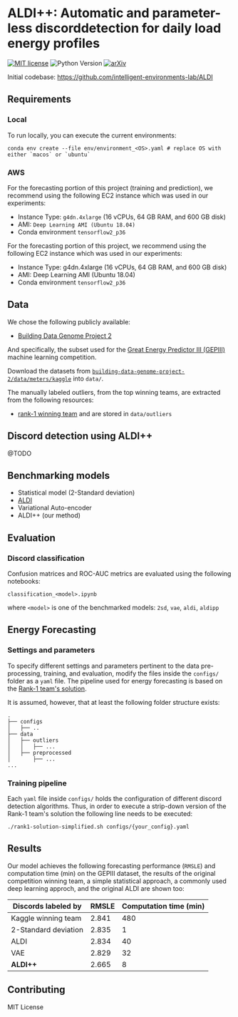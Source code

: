 # ALDI++: Automatic and parameter-less discorddetection for daily load energy profiles
[![MIT license](https://img.shields.io/badge/License-MIT-blue.svg)](https://lbesson.mit-license.org/)  ![Python Version](https://upload.wikimedia.org/wikipedia/commons/3/34/Blue_Python_3.6_Shield_Badge.svg) [![arXiv](https://img.shields.io/badge/arXiv-2203.06618-b31b1b.svg)](https://arxiv.org/abs/2203.06618)

Initial codebase: https://github.com/intelligent-environments-lab/ALDI

## Requirements

### Local

To run locally, you can execute the current environments:

```setup
conda env create --file env/environment_<OS>.yaml # replace OS with either `macos` or `ubuntu`
```

### AWS

For the forecasting portion of this project (training and prediction), we recommend using the following EC2 instance which was used in our experiments:
- Instance Type: `g4dn.4xlarge` (16 vCPUs, 64 GB RAM, and 600 GB disk)
- AMI: `Deep Learning AMI (Ubuntu 18.04)`
- Conda environment `tensorflow2_p36`

For the forecasting portion of this project, we recommend using the following EC2 instance which was used in our experiments:
- Instance Type: g4dn.4xlarge (16 vCPUs, 64 GB RAM, and 600 GB disk)
- AMI: Deep Learning AMI (Ubuntu 18.04)
- Conda environment `tensorflow2_p36`

## Data

We chose the following publicly available:

- [Building Data Genome Project 2](https://github.com/buds-lab/building-data-genome-project-2)

And specifically, the subset used for the [Great Energy Predictor III (GEPIII)](https://www.kaggle.com/c/ashrae-energy-prediction) machine learning competition.

Download the datasets from [`building-data-genome-project-2/data/meters/kaggle`](https://github.com/buds-lab/building-data-genome-project-2/tree/master/data/meters/kaggle) into `data/`.

The manually labeled outliers, from the top winning teams, are extracted from the following resources:
- [rank-1 winning team](https://github.com/buds-lab/ashrae-great-energy-predictor-3-solution-analysis/tree/master/solutions/rank-1/input)
and are stored in `data/outliers`

## Discord detection using ALDI++

@TODO

## Benchmarking models

- Statistical model (2-Standard deviation)
- [ALDI](https://doi.org/10.1016/j.enbuild.2020.109892)
- Variational Auto-encoder
- ALDI++ (our method)

## Evaluation
### Discord classification

Confusion matrices and ROC-AUC metrics are evaluated using the following notebooks:

`classification_<model>.ipynb`

where `<model>` is one of the benchmarked models: `2sd`, `vae`, `aldi`, `aldipp`

## Energy Forecasting

### Settings and parameters

To specify different settings and parameters pertinent to the data pre-processing, training, and evaluation, modify the files inside the `configs/` folder as a `yaml` file. The pipeline used for energy forecasting is based on the [Rank-1 team's solution](https://github.com/buds-lab/ashrae-great-energy-predictor-3-solution-analysis/tree/master/solutions/rank-1).

It is assumed, however, that at least the following folder structure exists:

```
.
├── configs
│   ├── ..
├── data
│   ├── outliers
│   │   ├── ...
│   ├── preprocessed
│       ├── ...
...
```

### Training pipeline

Each `yaml` file inside `configs/` holds the configuration of different discord detection algorithms. Thus, in order to execute a strip-down version of the Rank-1 team's solution the following line needs to be executed:

```pipeline
./rank1-solution-simplified.sh configs/{your_config}.yaml
```

## Results

Our model achieves the following forecasting performance (`RMSLE`) and computation time (min) on the GEPIII dataset, the results of the original competition winning team, a simple statistical approach, a commonly used deep learning approch, and the original ALDI are shown too:

|   Discords labeled by   |  RMSLE | Computation time (min) |
| ----------------------- | ------ | ---------------------- |
| Kaggle winning team     |  2.841 |           480          |
| 2-Standard deviation    |  2.835 |             1          |
| ALDI                    |  2.834 |            40          |
| VAE                     |  2.829 |            32          |
| **ALDI++**              |  2.665 |             8          |

## Contributing

MIT License
